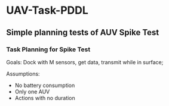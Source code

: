 # UAV-Task-PDDL
## Simple planning tests of AUV Spike Test

### Task Planning for Spike Test

Goals: Dock with M sensors, get data, transmit while in surface;

Assumptions:
- No battery consumption
- Only one AUV
- Actions with no duration
